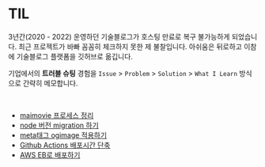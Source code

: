 # TIL

3년간(2020 - 2022) 운영하던 기술블로그가 호스팅 만료로 복구 불가능하게 되었습니다. 최근 프로젝트가 바빠 꼼꼼히 체크하지 못한 제 불찰입니다. 아쉬움은 뒤로하고 이참에 기술블로그 플랫폼을 깃허브로 옮깁니다.

기업에서의 **트러블 슈팅** 경험을 `Issue` > `Problem` > `Solution` > `What I Learn` 방식으로 간략히 메모합니다.

<br>

+ [maimovie 프로세스 정리](https://github.com/hoonlocal/TIL/blob/main/trouble-shooting/maimovie_%ED%94%84%EB%A1%9C%EC%84%B8%EC%8A%A4_%EC%A0%95%EB%A6%AC.md)
+ [node 버전 migration 하기](https://github.com/hoonlocal/TIL/blob/main/trouble-shooting/node_%EB%B2%84%EC%A0%84_migration_%ED%95%98%EA%B8%B0.md)
+ [meta태그 ogimage 적용하기](https://github.com/hoonlocal/TIL/blob/main/trouble-shooting/meta%ED%83%9C%EA%B7%B8_ogimage_%EC%A0%81%EC%9A%A9%ED%95%98%EA%B8%B0.md)
+ [Github Actions 배포시간 단축](https://github.com/hoonlocal/TIL/blob/main/trouble-shooting/Github_Actions_%EB%B0%B0%ED%8F%AC%EC%8B%9C%EA%B0%84_%EB%8B%A8%EC%B6%95.md)
+ [AWS EB로 배포하기](https://github.com/hoonlocal/TIL/blob/main/trouble-shooting/AWS_EB%EB%A1%9C_%EB%B0%B0%ED%8F%AC%ED%95%98%EA%B8%B0.md)

